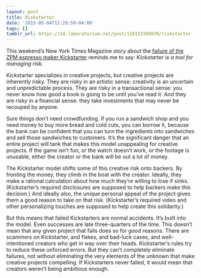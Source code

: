 ```yaml
---
layout: post
title: Riskstarter
date: '2015-05-04T12:29:59-04:00'
tags: []
tumblr_url: https://2d.laboratorium.net/post/118123399970/riskstarter
---
```

This weekend’s New York Times Magazine story about the [failure of the ZPM espresso maker Kickstarter](http://www.nytimes.com/2015/05/03/magazine/zpm-espresso-and-the-rage-of-the-jilted-crowdfunder.html) reminds me to say: _Kickstarter is a tool for managing risk_.

Kickstarter specializes in creative projects, but creative projects are inherently risky. They are risky in an artistic sense: creativity is an uncertain and unpredictable process. They are risky in a transactional sense: you never know how good a book is going to be until you’ve read it. And they are risky in a financial sense: they take investments that may never be recouped by anyone.

Sure things don’t need crowdfunding. If you run a sandwich shop and you need money to buy more bread and cold cuts, you can borrow it, because the bank can be confident that you can turn the ingredients into sandwiches and sell those sandwiches to customers. It’s the significant danger that an entire project will tank that makes this model unappealing for creative projects. If the game isn’t fun, or the watch doesn’t work, or the footage is unusable, either the creator or the bank will be out a lot of money.

The Kickstarter model shifts some of this creative risk onto backers. By fronting the money, they climb in the boat with the creator. Ideally, they make a rational calculation about how much they’re willing to lose if sinks. (Kickstarter’s required disclosures are supposed to help backers make this decision.) And ideally also, the unique personal appeal of the project gives them a good reason to take on that risk. (Kickstarter’s required video and other personalizing touches are supposed to help create this solidarity.)

But this means that failed Kickstarters are normal accidents. It’s built into the model. Even successes are late three-quarters of the time. This doesn’t mean that any given project that fails does so for good reasons. There are scammers on Kickstarter, and flakes, and bad-luck cases, and well-intentioned creators who get in way over their heads. Kickstarter’s rules try to reduce these unforced errors. But they can’t completely eliminate failures, not without eliminating the very elements of the unknown that make creative projects compelling. If Kickstarters never failed, it would mean that creators weren’t being ambitious enough.

